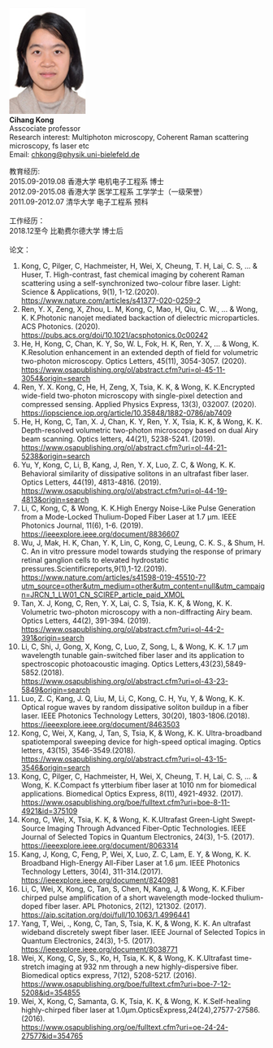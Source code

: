 <br/><img src='/images/Members-CihangKong.jpg' width='150'><br/>
**Cihang Kong**<br/>
Asscociate professor<br/>
Research interest: Multiphoton microscopy, Coherent Raman scattering microscopy, fs laser etc<br/>
Email: chkong@physik.uni-bielefeld.de


教育经历:<br/>
2015.09-2019.08		香港大学		电机电子工程系		 博士       <br/>
2012.09-2015.08		香港大学		医学工程系			  工学学士（一级荣誉）<br/>
2011.09-2012.07		清华大学    电子工程系       预科<br/>
<br/>
工作经历：<br/>
2018.12至今  比勒费尔德大学 博士后<br/>
<br/>
论文：<br/>
1. Kong, C, Pilger, C, Hachmeister, H, Wei, X, Cheung, T. H, Lai, C. S, ... & Huser, T. High-contrast, fast chemical imaging by coherent Raman scattering using a self-synchronized two-colour fibre laser. Light: Science & Applications, 9(1), 1-12.(2020). <br/>
https://www.nature.com/articles/s41377-020-0259-2<br/>
1. Ren, Y. X, Zeng, X, Zhou, L. M, Kong, C, Mao, H, Qiu, C. W., ... & Wong, K. K.Photonic nanojet mediated backaction of dielectric microparticles. ACS Photonics. (2020). 
https://pubs.acs.org/doi/10.1021/acsphotonics.0c00242<br/>
1. He, H, Kong, C, Chan, K. Y, So, W. L, Fok, H. K, Ren, Y. X, ... & Wong, K. K.Resolution enhancement in an extended depth of field for volumetric two-photon microscopy. Optics Letters, 45(11), 3054-3057. (2020). <br/>
https://www.osapublishing.org/ol/abstract.cfm?uri=ol-45-11-3054&origin=search<br/>
1. Ren, Y. X. Kong, C, He, H, Zeng, X, Tsia, K. K, & Wong, K. K.Encrypted wide-field two-photon microscopy with single-pixel detection and compressed sensing. Applied Physics Express, 13(3), 032007. (2020). <br/>
https://iopscience.iop.org/article/10.35848/1882-0786/ab7409<br/>
1. He, H, Kong, C, Tan, X. J, Chan, K. Y, Ren, Y. X, Tsia, K. K, & Wong, K. K. Depth-resolved volumetric two-photon microscopy based on dual Airy beam scanning. Optics letters, 44(21), 5238-5241. (2019).<br/>
https://www.osapublishing.org/ol/abstract.cfm?uri=ol-44-21-5238&origin=search<br/>
1. Yu, Y, Kong, C, Li, B, Kang, J, Ren, Y. X, Luo, Z. C, & Wong, K. K. Behavioral similarity of dissipative solitons in an ultrafast fiber laser. Optics Letters, 44(19), 4813-4816. (2019). <br/>
https://www.osapublishing.org/ol/abstract.cfm?uri=ol-44-19-4813&origin=search<br/>
1. Li, C, Kong, C, & Wong, K. K.High Energy Noise-Like Pulse Generation from a Mode-Locked Thulium-Doped Fiber Laser at 1.7 μm. IEEE Photonics Journal, 11(6), 1-6. (2019). <br/>
https://ieeexplore.ieee.org/document/8836607<br/>
1. Wu, J, Mak, H. K, Chan, Y. K, Lin, C, Kong, C, Leung, C. K. S., & Shum, H. C. An in vitro pressure model towards studying the response of primary retinal ganglion cells to elevated hydrostatic pressures.Scientificreports,9(1),1-12.(2019).<br/>
https://www.nature.com/articles/s41598-019-45510-7?utm_source=other&utm_medium=other&utm_content=null&utm_campaign=JRCN_1_LW01_CN_SCIREP_article_paid_XMOL<br/>
1. Tan, X. J, Kong, C, Ren, Y. X, Lai, C. S, Tsia, K. K, & Wong, K. K. Volumetric two-photon microscopy with a non-diffracting Airy beam. Optics Letters, 44(2), 391-394. (2019).<br/>
https://www.osapublishing.org/ol/abstract.cfm?uri=ol-44-2-391&origin=search<br/>
1. Li, C, Shi, J, Gong, X, Kong, C, Luo, Z, Song, L, & Wong, K. K. 1.7 μm wavelength tunable gain-switched fiber laser and its application to spectroscopic photoacoustic imaging. Optics Letters,43(23),5849-5852.(2018). <br/>
https://www.osapublishing.org/ol/abstract.cfm?uri=ol-43-23-5849&origin=search<br/>
1. Luo, Z. C, Kang, J. Q, Liu, M, Li, C, Kong, C. H, Yu, Y, & Wong, K. K. Optical rogue waves by random dissipative soliton buildup in a fiber laser. IEEE Photonics Technology Letters, 30(20), 1803-1806.(2018).<br/>
https://ieeexplore.ieee.org/document/8463503<br/>
1. Kong, C, Wei, X, Kang, J, Tan, S, Tsia, K, & Wong, K. K.  Ultra-broadband spatiotemporal sweeping device for high-speed optical imaging. Optics letters, 43(15), 3546-3549.(2018).<br/>
https://www.osapublishing.org/ol/abstract.cfm?uri=ol-43-15-3546&origin=search<br/>
1. Kong, C, Pilger, C, Hachmeister, H, Wei, X, Cheung, T. H, Lai, C. S, ... & Wong, K. K.Compact fs ytterbium fiber laser at 1010 nm for biomedical applications. Biomedical Optics Express, 8(11), 4921-4932. (2017). <br/>
https://www.osapublishing.org/boe/fulltext.cfm?uri=boe-8-11-4921&id=375109<br/>
1. Kong, C, Wei, X, Tsia, K. K, & Wong, K. K.Ultrafast Green-Light Swept-Source Imaging Through Advanced Fiber-Optic Technologies. IEEE Journal of Selected Topics in Quantum Electronics, 24(3), 1-5. (2017). <br/>
https://ieeexplore.ieee.org/document/8063314<br/>
1. Kang, J, Kong, C, Feng, P, Wei, X, Luo, Z. C, Lam, E. Y, & Wong, K. K. Broadband High-Energy All-Fiber Laser at 1.6 μm. IEEE Photonics Technology Letters, 30(4), 311-314.(2017).<br/>
https://ieeexplore.ieee.org/document/8240981<br/>
1. Li, C, Wei, X, Kong, C, Tan, S, Chen, N, Kang, J, & Wong, K. K.Fiber chirped pulse amplification of a short wavelength mode-locked thulium-doped fiber laser. APL Photonics, 2(12), 121302. (2017).<br/>
https://aip.scitation.org/doi/full/10.1063/1.4996441<br/>
1. Yang, T, Wei, ., Kong, C, Tan, S, Tsia, K. K, & Wong, K. K. An ultrafast wideband discretely swept fiber laser. IEEE Journal of Selected Topics in Quantum Electronics, 24(3), 1-5. (2017). <br/>
https://ieeexplore.ieee.org/document/8038771<br/>
1. Wei, X, Kong, C, Sy, S., Ko, H, Tsia, K. K, & Wong, K. K.Ultrafast time-stretch imaging at 932 nm through a new highly-dispersive fiber. Biomedical optics express, 7(12), 5208-5217. (2016).<br/>
https://www.osapublishing.org/boe/fulltext.cfm?uri=boe-7-12-5208&id=354855<br/>
1. Wei, X, Kong, C, Samanta, G. K, Tsia, K. K, & Wong, K. K.Self-healing highly-chirped fiber laser at 1.0μm.OpticsExpress,24(24),27577-27586.(2016).<br/>
https://www.osapublishing.org/oe/fulltext.cfm?uri=oe-24-24-27577&id=354765<br/>
